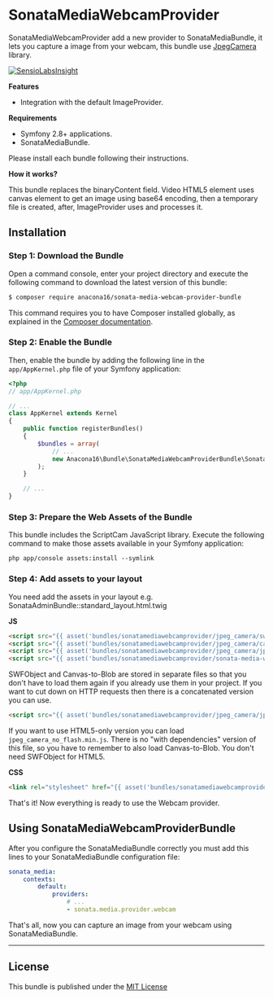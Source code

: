 SonataMediaWebcamProvider
=========================

SonataMediaWebcamProvider add a new provider to SonataMediaBundle, it lets you capture a image from your webcam,
this bundle use [JpegCamera](https://github.com/amw/jpeg_camera) library.

[![SensioLabsInsight](https://insight.sensiolabs.com/projects/5f212567-9f44-41b2-9e1f-115544c5f0e7/mini.png)](https://insight.sensiolabs.com/projects/5f212567-9f44-41b2-9e1f-115544c5f0e7)

**Features**

  * Integration with the default ImageProvider.

**Requirements**

  * Symfony 2.8+ applications.
  * SonataMediaBundle.
  
Please install each bundle following their instructions.
  
**How it works?**

This bundle replaces the binaryContent field.
Video HTML5 element uses canvas element to get an image using base64 encoding, then a temporary file is created, after, ImageProvider uses and processes it.

Installation
------------

### Step 1: Download the Bundle

Open a command console, enter your project directory and execute the
following command to download the latest version of this bundle:

```bash
$ composer require anacona16/sonata-media-webcam-provider-bundle
```

This command requires you to have Composer installed globally, as explained
in the [Composer documentation](https://getcomposer.org/doc/00-intro.md).

### Step 2: Enable the Bundle

Then, enable the bundle by adding the following line in the `app/AppKernel.php`
file of your Symfony application:

```php
<?php
// app/AppKernel.php

// ...
class AppKernel extends Kernel
{
    public function registerBundles()
    {
        $bundles = array(
            // ...
            new Anacona16\Bundle\SonataMediaWebcamProviderBundle\SonataMediaWebcamProviderBundle(),
        );
    }

    // ...
}
```

### Step 3: Prepare the Web Assets of the Bundle

This bundle includes the ScriptCam JavaScript library. Execute the following
command to make those assets available in your Symfony application:

```cli
php app/console assets:install --symlink
```

### Step 4: Add assets to your layout

You need add the assets in your layout e.g. SonataAdminBundle::standard_layout.html.twig

**JS**

```html
<script src="{{ asset('bundles/sonatamediawebcamprovider/jpeg_camera/swfobject.min.js') }}" type="text/javascript"></script>
<script src="{{ asset('bundles/sonatamediawebcamprovider/jpeg_camera/canvas-to-blob.min.js') }}" type="text/javascript"></script>
<script src="{{ asset('bundles/sonatamediawebcamprovider/jpeg_camera/jpeg_camera.min.js') }}" type="text/javascript"></script>
<script src="{{ asset('bundles/sonatamediawebcamprovider/sonata-media-webcam-provider.min.js') }}" type="text/javascript"></script>
```

SWFObject and Canvas-to-Blob are stored in separate files so that you don't have to load 
them again if you already use them in your project. If you want to cut down on HTTP requests 
then there is a concatenated version you can use.

```html
<script src="{{ asset('bundles/sonatamediawebcamprovider/jpeg_camera/jpeg_camera_with_dependencies.min.js') }}" type="text/javascript"></script>
```

If you want to use HTML5-only version you can load `jpeg_camera_no_flash.min.js`. There is no "with dependencies" version of this file, so you have to remember to also load Canvas-to-Blob. You don't need SWFObject for HTML5.

**CSS**

```html
<link rel="stylesheet" href="{{ asset('bundles/sonatamediawebcamprovider/sonata-media-webcam-provider.min.css') }}">
```

That's it! Now everything is ready to use the Webcam provider.

Using SonataMediaWebcamProviderBundle
-------------------------------------

After you configure the SonataMediaBundle correctly you must add this lines to your SonataMediaBundle configuration file:

```yaml
sonata_media:
    contexts:
        default:
            providers:
                # ...
                - sonata.media.provider.webcam
```

That's all, now you can capture an image from your webcam using SonataMediaBundle.

-----

License
-------

This bundle is published under the [MIT License](LICENSE)
